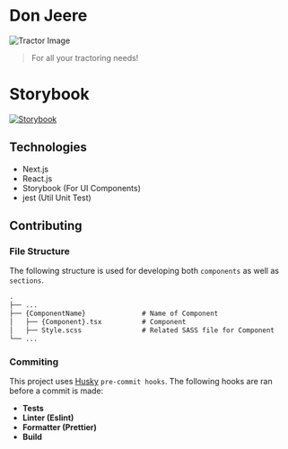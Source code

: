 # Don Jeere 

![Tractor Image](https://media.giphy.com/media/v1.Y2lkPTc5MGI3NjExM3l6Mnh4OXRrZjIzcHJxODM1d291NnRweW5pY3I3YnI3dDJyZWltOSZlcD12MV9pbnRlcm5hbF9naWZfYnlfaWQmY3Q9Zw/26gs9jTY1R02ueEnu/giphy.gif)
> For all your tractoring needs!

# Storybook
[![Storybook](https://img.shields.io/badge/Storybook-8.0.4-FF4785?style=flat-square&logo=storybook)](https://mikeyalmighty.github.io/DonJeere/)

## Technologies
 - Next.js
 - React.js
 - Storybook (For UI Components)
 - jest (Util Unit Test)

## Contributing

### File Structure

The following structure is used for developing both `components` as well as `sections`.

```markdown
.
├── ...
├── {ComponentName}              # Name of Component
│   ├── {Component}.tsx          # Component
│   ├── Style.scss               # Related SASS file for Component
└── ...
```

### Commiting
This project uses [Husky](https://typicode.github.io/husky/) `pre-commit hooks`.
The following hooks are ran before a commit is made:
 - **Tests**
 - **Linter (Eslint)**
 - **Formatter (Prettier)**
 - **Build**
